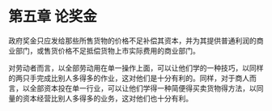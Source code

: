 # 第五章 论奖金



政府奖金只应发给那些所售货物的价格不足补偿其资本，并为其提供普通利润的商业部门，或售货价格不足抵偿货物上市实际费用的商业部门。

对劳动者而言，以全部劳动用在单一操作上面，可以让他们学的一种技巧，以同样的两只手完成比别人多得多的作业，这对他们是十分有利的。同样，对于商人而言，以全部资本投在单一行业，可以让他们学得一种简便得买卖货物得方法，以同量的资本经营比别人多得多的业务，这对他们也十分有利。

